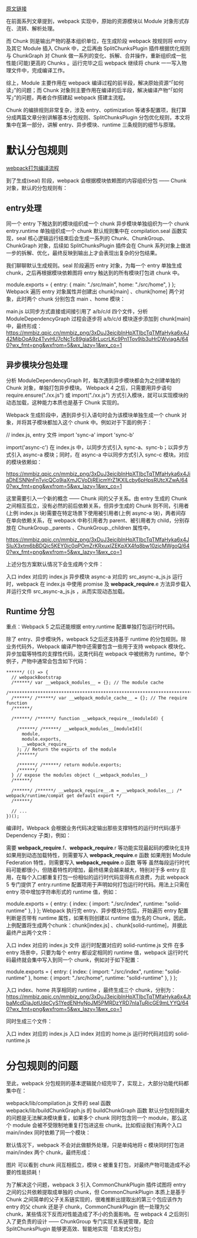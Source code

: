 [原文链接](https://mp.weixin.qq.com/s?__biz=Mzg3OTYwMjcxMA==&mid=2247484029&idx=1&sn=7862737524e799c5eaf1605325171e32&scene=21#wechat_redirect)

在前面系列文章提到，webpack 实现中，原始的资源模块以 Module 对象形式存在、流转、解析处理。

而 Chunk 则是输出产物的基本组织单位，在生成阶段 webpack 按规则将 entry 及其它 Module 插入 Chunk 中，之后再由 SplitChunksPlugin 插件根据优化规则与 ChunkGraph 对 Chunk 做一系列的变化、拆解、合并操作，重新组织成一批性能(可能)更高的 Chunks 。运行完毕之后 webpack 继续将 chunk 一一写入物理文件中，完成编译工作。

综上，Module 主要作用在 webpack 编译过程的前半段，解决原始资源“「如何读」”的问题；而 Chunk 对象则主要作用在编译的后半段，解决编译产物“「如何写」”的问题，两者合作搭建起 webpack 搭建主流程。

Chunk 的编排规则非常复杂，涉及 entry、optimization 等诸多配置项，我打算分成两篇文章分别讲解基本分包规则、SplitChunksPlugin 分包优化规则，本文将集中在第一部分，讲解 entry、异步模块、runtime 三条规则的细节与原理。

# 默认分包规则
[webpack打包编译流程](https://mp.weixin.qq.com/s?__biz=Mzg3OTYwMjcxMA==&mid=2247483744&idx=1&sn=d7128a76eed20746cd8c5100f0899138&chksm=cf00bc19f877350f17844b283fa0f39daa111864aa69f0be8ce05d3809c51496da43de018a17&scene=21#wechat_redirect)

到了生成(seal) 阶段，webpack 会根据模块依赖图的内容组织分包 —— Chunk 对象，默认的分包规则有：

## entry处理

同一个 entry 下触达到的模块组织成一个 chunk
异步模块单独组织为一个 chunk
entry.runtime 单独组织成一个 chunk
默认规则集中在 compilation.seal 函数实现，seal 核心逻辑运行结束后会生成一系列的 Chunk、ChunkGroup、ChunkGraph 对象，后续如 SplitChunksPlugin 插件会在 Chunk 系列对象上做进一步的拆解、优化，最终反映到输出上才会表现出复杂的分包结果。

我们聊聊默认生成规则。seal 阶段遍历 entry 对象，为每一个 entry 单独生成 chunk，之后再根据模块依赖图将 entry 触达到的所有模块打包进 chunk 中。

module.exports = {
  entry: {
    main: "./src/main",
    home: "./src/home",
  }
};
Webpack 遍历 entry 对象属性并创建出 chunk[main] 、chunk[home] 两个对象，此时两个 chunk 分别包含 main 、home 模块：

main.js 以同步方式直接或间接引用了 a/b/c/d 四个文件，分析 ModuleDependencyGraph 过程会逐步将 a/b/c/d 模块逐步添加到 chunk[main] 中，最终形成：https://mmbiz.qpic.cn/mmbiz_png/3xDuJ3eiciblnHpXTIbcTqTMfaHyka6x4J42MibOoA9z4TvvHU7cNcTc89giaS8rLucrLKc9Pn1Tov9ib3uHrDWviagA/640?wx_fmt=png&wxfrom=5&wx_lazy=1&wx_co=1

## 异步模块分包处理

分析 ModuleDependencyGraph 时，每次遇到异步模块都会为之创建单独的 Chunk 对象，单独打包异步模块。
Webpack 4 之后，只需要用异步语句 require.ensure("./xx.js") 或 import("./xx.js") 方式引入模块，就可以实现模块的动态加载，这种能力本质也是基于 Chunk 实现的。

Webpack 生成阶段中，遇到异步引入语句时会为该模块单独生成一个 chunk 对象，并将其子模块都加入这个 chunk 中。例如对于下面的例子：

// index.js, entry 文件
import 'sync-a'
import 'sync-b'

import('async-c')
在 index.js 中，以同步方式引入 sync-a、sync-b；以异步方式引入 async-a 模块；同时，在 async-a 中以同步方式引入 sync-c 模块。对应的模块依赖如：

https://mmbiz.qpic.cn/mmbiz_png/3xDuJ3eiciblnHpXTIbcTqTMfaHyka6x4JiaDhESNNnFnTvicQCo9iaXmJCVoDjREicmYrZ1KXILcby6pHpsRUtcXZwA/640?wx_fmt=png&wxfrom=5&wx_lazy=1&wx_co=1

这里需要引入一个新的概念 —— Chunk 间的父子关系。由 entry 生成的 Chunk 之间相互孤立，没有必然的前后依赖关系，但异步生成的 Chunk 则不同，引用者(上例 index.js 块)需要在特定场景下使用被引用者(上例 async-a 块)，两者间存在单向依赖关系，在 webpack 中称引用者为 parent、被引用者为 child，分别存放在 ChunkGroup._parents 、ChunkGroup._children 属性中。

https://mmbiz.qpic.cn/mmbiz_png/3xDuJ3eiciblnHpXTIbcTqTMfaHyka6x4JSluX3xtm6bBDQic5KEY0ic0qPOmZrKRxuxIZEKpXX4fq8bw10zicMWgoQ/640?wx_fmt=png&wxfrom=5&wx_lazy=1&wx_co=1

上述分包方案默认情况下会生成两个文件：

入口 index 对应的 index.js
异步模块 async-a 对应的 src_async-a_js.js
运行时，webpack 在 index.js 中使用 promise 及 __webpack_require__.e 方法异步载入并运行文件 src_async-a_js.js ，从而实现动态加载。


## Runtime 分包

重点：Webpack 5 之后还能根据 entry.runtime 配置单独打包运行时代码。

除了 entry、异步模块外，webpack 5之后还支持基于 runtime 的分包规则。除业务代码外，Webpack 编译产物中还需要包含一些用于支持 webpack 模块化、异步加载等特性的支撑性代码，这类代码在 webpack 中被统称为 runtime。举个例子，产物中通常会包含如下代码：
```
******/ (() => {
  // webpackBootstrap
  /******/ var __webpack_modules__ = {}; // The module cache
  /************************************************************************/
  /******/ /******/ var __webpack_module_cache__ = {}; // The require function
  /******/

  /******/ /******/ function __webpack_require__(moduleId) {

    /******/ /******/ __webpack_modules__[moduleId](
      module,
      module.exports,
      __webpack_require__
    ); // Return the exports of the module
    /******/

    /******/ /******/ return module.exports;
    /******/
  } // expose the modules object (__webpack_modules__)
  /******/

  /******/ /******/ __webpack_require__.m = __webpack_modules__; /* webpack/runtime/compat get default export */
  /******/

  // ...
})();
```
编译时，Webpack 会根据业务代码决定输出那些支撑特性的运行时代码(基于 Dependency 子类)，例如：

需要 __webpack_require__.f、__webpack_require__.r 等功能实现最起码的模块化支持
如果用到动态加载特性，则需要写入 __webpack_require__.e 函数
如果用到 Module Federation 特性，则需要写入 __webpack_require__.o 函数
等等
虽然每段运行时代码可能都很小，但随着特性的增加，最终结果会越来越大，特别对于多 entry 应用，在每个入口都重复打包一份相似的运行时代码显得有点浪费，为此 webpack 5 专门提供了 entry.runtime 配置项用于声明如何打包运行时代码。用法上只需在 entry 项中增加字符串形式的 runtime 值，例如：

module.exports = {
  entry: {
    index: { import: "./src/index", runtime: "solid-runtime" },
  }
};
Webpack 执行完 entry、异步模块分包后，开始遍历 entry 配置判断是否带有 runtime 属性，如果有则创建以 runtime 值为名的 Chunk，因此，上例配置将生成两个chunk：chunk[index.js] 、chunk[solid-runtime]，并据此最终产出两个文件：

入口 index 对应的 index.js 文件
运行时配置对应的 solid-runtime.js 文件
在多 entry 场景中，只要为每个 entry 都设定相同的 runtime 值，webpack 运行时代码最终就会集中写入到同一个 chunk，例如对于如下配置：

module.exports = {
  entry: {
    index: { import: "./src/index", runtime: "solid-runtime" },
    home: { import: "./src/home", runtime: "solid-runtime" },
  }
};

入口 index、home 共享相同的 runtime ，最终生成三个 chunk，分别为：https://mmbiz.qpic.cn/mmbiz_png/3xDuJ3eiciblnHpXTIbcTqTMfaHyka6x4JtbaMcdDiaJptUdpCyS1YedENHyNoJM5PMRDzYRD7nIaTuRicGE9mLYYQ/640?wx_fmt=png&wxfrom=5&wx_lazy=1&wx_co=1

同时生成三个文件：

入口 index 对应的 index.js
入口 index 对应的 home.js
运行时代码对应的 solid-runtime.js

# 分包规则的问题

至此，webpack 分包规则的基本逻辑就介绍完毕了，实现上，大部分功能代码都集中在：

webpack/lib/compilation.js 文件的 seal 函数
webpack/lib/buildChunkGraph.js 的 buildChunkGraph 函数
默认分包规则最大的问题是无法解决模块重复，如果多个 chunk 同时包含同一个 module，那么这个 module 会被不受限制地重复打包进这些 chunk。比如假设我们有两个入口 main/index 同时依赖了同一个模块：

默认情况下，webpack 不会对此做额外处理，只是单纯地将 c 模块同时打包进 main/index 两个 chunk，最终形成：

图片
可以看到 chunk 间互相孤立，模块 c 被重复打包，对最终产物可能造成不必要的性能损耗！

为了解决这个问题，webpack 3 引入 CommonChunkPlugin 插件试图将 entry 之间的公共依赖提取成单独的 chunk，但 CommonChunkPlugin 本质上是基于 Chunk 之间简单的父子关系链实现的，很难推断出提取出的第三个包应该作为 entry 的父 chunk 还是子 chunk，CommonChunkPlugin 统一处理为父 chunk，某些情况下反而对性能造成了不小的负面影响。在 webpack 4 之后则引入了更负责的设计 —— ChunkGroup 专门实现关系链管理，配合 SplitChunksPlugin 能够更高效、智能地实现「启发式分包」
